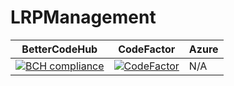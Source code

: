 # LRPManagement


| BetterCodeHub | CodeFactor | Azure |
| ------------- | ---------- | ----- |
| [![BCH compliance](https://bettercodehub.com/edge/badge/dscurrey/LRPManagement?branch=master)](https://bettercodehub.com/) | [![CodeFactor](https://www.codefactor.io/repository/github/dscurrey/lrpmanagement/badge)](https://www.codefactor.io/repository/github/dscurrey/lrpmanagement) | N/A 

